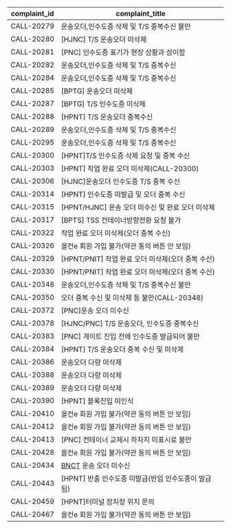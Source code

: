 | complaint_id | complaint_title                    |
| ------------ | ---------------------------------- |
| CALL-20279   | 운송오더,인수도증 삭제 및 T/S 중복수신 불만         |
| CALL-20280   | [HJNC] T/S 운송오더 미삭제                |
| CALL-20281   | [PNC] 인수도증 표기가 현장 상황과 상이함          |
| CALL-20282   | 운송오더,인수도증 삭제 및 T/S 중복수신            |
| CALL-20284   | 운송오더,인수도증 삭제 및 T/S 중복수신            |
| CALL-20285   | [BPTG] 운송오더 미삭제                    |
| CALL-20287   | [BPTG] T/S 인수도증 미삭제                |
| CALL-20288   | [HPNT] T/S 운송오더 중복수신               |
| CALL-20289   | 운송오더,인수도증 삭제 및 T/S 중복수신            |
| CALL-20295   | 운송오더,인수도증 삭제 및 T/S 중복수신            |
| CALL-20300   | [HPNT]T/S 인수도증 삭제 요청 및 중복 수신       |
| CALL-20303   | [HPNT] 작업 완료 오더 미삭제(CALL-20300)    |
| CALL-20306   | [HJNC]운송오더 인수도증 T/S 중복 수신          |
| CALL-20314   | [HPNT] 인수도증 미발급 및 오더 중복 수신         |
| CALL-20315   | [HPNT/HJNC] 운송 오더 미수신 및 완료 오더 미삭제  |
| CALL-20317   | [BPTS] TSS 컨테이너방향전환 요청 불가          |
| CALL-20322   | 작업 완료 오더 미삭제(오더 중복 수신)             |
| CALL-20326   | 올컨e 회원 가입 불가(약관 동의 버튼 안 보임)        |
| CALL-20329   | [HPNT/PNIT] 작업 완료 오더 미삭제(오더 중복 수신) |
| CALL-20330   | [HPNT/PNIT] 작업 완료 오더 미삭제(오더 중복 수신) |
| CALL-20348   | 운송오더,인수도증 삭제 및 T/S 중복수신  불만        |
| CALL-20350   | 오더 중복 수신 및 미삭제 등 불만(CALL-20348)    |
| CALL-20372   | [PNC]운송 오더 미수신                     |
| CALL-20378   | [HJNC/PNC] T/S 운송오더, 인수도증 중복수신     |
| CALL-20383   | [PNC] 게이트 진입 전에 인수도증 발급되어 불만       |
| CALL-20384   | [HPNT] T/S 운송오더 중복 수신 및 미삭제        |
| CALL-20386   | 운송오더 다량 미삭제                        |
| CALL-20388   | 운송오더 다량 미삭제                        |
| CALL-20389   | 운송오더 다량 미삭제                        |
| CALL-20390   | [HPNT] 블록진입 미인식                    |
| CALL-20410   | 올컨e 회원 가입 불가(약관 동의 버튼 안 보임)        |
| CALL-20412   | 올컨e 회원 가입 불가(약관 동의 버튼 안 보임)        |
| CALL-20413   | [PNC] 컨테이너 교체시 하차지 미표시로 불만         |
| CALL-20428   | 올컨e 회원 가입 불가(약관 동의 버튼 안 보임)        |
| CALL-20434   | [BNCT](운송사) 운송 오더 미수신              |
| CALL-20443   | [HPNT] 반출 인수도증 미발급(반입 인수도증이 발급됨)   |
| CALL-20459   | [HPNT]터미널 장치장 위치 문의                |
| CALL-20467   | 올컨e 회원 가입 불가(약관 동의 버튼 안 보임)        |
